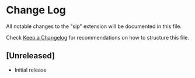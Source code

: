 # Change Log

All notable changes to the "sip" extension will be documented in this file.

Check [Keep a Changelog](http://keepachangelog.com/) for recommendations on how to structure this file.

## [Unreleased]

- Initial release